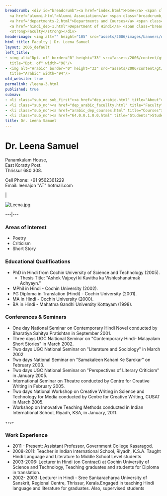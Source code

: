 ```yaml
---
breadcrumb: <div id="breadcrumb"><a href="index.html">Home</a> <span class="breadcrumb_spacer">&gt;</span>
  <a href="alumni.html">Alumni Association</a> <span class="breadcrumb_spacer">&gt;</span>
  <a href="departments-2.html">Departments and Courses</a> <span class="breadcrumb_spacer">&gt;</span>
  <a href="hindi_dep-1.html">Department of Hindi</a> <span class="breadcrumb_spacer">&gt;</span>
  <strong>Faculty</strong></div>
headerimage: <img alt="" height="105" src="assets/2006/images/banners/departments.jpg" width="472"/>
html_title: Faculty | Dr. Leena Samuel
layout: 2006_default
left_title:
- <img alt="Dpt. of" border="0" height="33" src="assets/2006/content/gt/fcb6421c7c62628408190d4ca84029e5.png"
  title="Dpt. of" width="98"/>
- <img alt="Arabic" border="0" height="33" src="assets/2006/content/gt/83ba9520636a6c88ee0211fdd79d5845.png"
  title="Arabic" width="94"/>
old_website: true
permalink: /leena-3.html
published: true
subnav:
- <li class="sub_no sub_first"><a href="dep_arabic.html" title="About">About</a></li>
- <li class="sub_no"><a href="dep_arabic_facullty.html" title="Faculty">Faculty</a></li>
- <li class="sub_no"><a href="arabic_dep_courses.html" title="Courses">Courses</a></li>
- <li class="sub_no"><a href="64.0.0.1.0.0.html" title="Students">Students</a></li>
title: Dr. Leena Samuel
---
```


# Dr. Leena Samuel

Panamkulam House,  
East Koratty Post.  
Thrissur 680 308.

Cell Phone: +91 9562361229  
Email: leenajon "AT" hotmail.com

|

![Leena.jpg](assets/2006/content/assets/2006/images/6fb6585b3bdb501db686f0adb8a4c87d.jpg)  
  
---|---  
  
### Areas of Interest

  * Poetry
  * Criticism
  * Short Story

### Educational Qualifications

  * PhD in Hindi from Cochin University of Science and Technology (2005).
    * Thesis Title: "Ashok Vajpeyi ki Kavitha ka Vishleshanatmak Adhyayn."
  * MPhil in Hindi - Cochin University (2002).
  * PG Diploma in Translation (Hindi) - Cochin University (2001).
  * MA in Hindi - Cochin University (2000).
  * BA in Hindi - Mahatma Gandhi University Kottayam (1998).

### Conferences & Seminars

  * One day National Seminar on Contemporary Hindi Novel conducted by Bharatiya Sahitya Pratishtan in September 2001.
  * Three days UGC Naitional Seminar on "Contemporary Hindi- Malayalam Short Stories" in March 2002.
  * Two days UGC National Seminar on "Literature and Sociology" in March 2002
  * Two days National Seminar on "Samakaleen Kahani Ke Sarokar" on February 2003.
  * Two days UGC National Seminar on "Perspectives of Literary Criticism" in January 2005.
  * International Seminar on Theatre conducted by Centre for Creative Writing in February 2005.
  * Two days National Workshop on Creative Writing in Science and Technology for Media conducted by Centre for Creative Writing, CUSAT in March 2005.
  * Workshop on Innovative Teaching Methods conducted in Indian International School, Riyadh, KSA, in January, 2011.

![](assets/2006/img/article/top_link_0.gif)

### Work Experience

  * 2011 - Present: Assistant Professor, Government College Kasaragod.
  * 2008-2011: Teacher in Indian International School, Riyadh, K.S.A. Taught Hindi Language and Literature to Middle School Level students.
  * 2003-2006: Lecturer in Hindi (on Contract) at Cochin University of Science and Technology, Teaching graduates and students for Diploma in translation.
  * 2002- 2003: Lecturer in Hindi - Sree Sankaracharya University of Sanskrit, Regional Centre, Thrissur, Kerala.Engaged in teaching Hindi language and literature for graduates. Also, supervised students